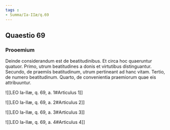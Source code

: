 ```yaml
---
tags : 
- Summa/Ia-IIæ/q.69
---
```


## Quaestio 69

### Prooemium

Deinde considerandum est de beatitudinibus. Et circa hoc quaeruntur quatuor. Primo, utrum beatitudines a donis et virtutibus distinguantur. Secundo, de praemiis beatitudinum, utrum pertineant ad hanc vitam. Tertio, de numero beatitudinum. Quarto, de convenientia praemiorum quae eis attribuuntur.

![[LEO Ia-IIæ, q. 69, a. 1#Articulus 1]]

![[LEO Ia-IIæ, q. 69, a. 2#Articulus 2]]

![[LEO Ia-IIæ, q. 69, a. 3#Articulus 3]]

![[LEO Ia-IIæ, q. 69, a. 4#Articulus 4]]

